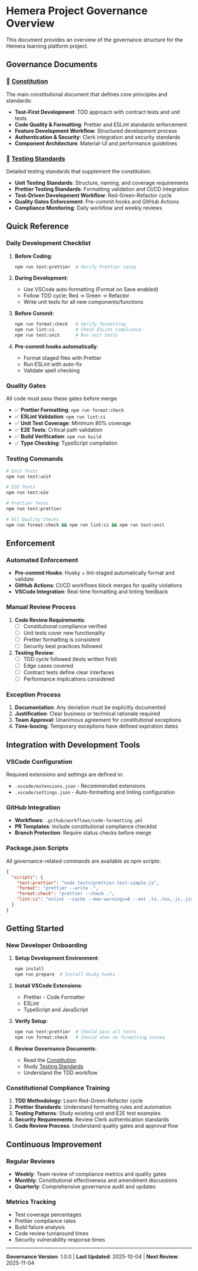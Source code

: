 # Hemera Project Governance Overview

This document provides an overview of the governance structure for the Hemera learning platform
project.

## Governance Documents

### 📜 [Constitution](./constitution.md)

The main constitutional document that defines core principles and standards:

- **Test-First Development**: TDD approach with contract tests and unit tests
- **Code Quality & Formatting**: Prettier and ESLint standards enforcement
- **Feature Development Workflow**: Structured development process
- **Authentication & Security**: Clerk integration and security standards
- **Component Architecture**: Material-UI and performance guidelines

### 🧪 [Testing Standards](./testing-standards.md)

Detailed testing standards that supplement the constitution:

- **Unit Testing Standards**: Structure, naming, and coverage requirements
- **Prettier Testing Standards**: Formatting validation and CI/CD integration
- **Test-Driven Development Workflow**: Red-Green-Refactor cycle
- **Quality Gates Enforcement**: Pre-commit hooks and GitHub Actions
- **Compliance Monitoring**: Daily workflow and weekly reviews

## Quick Reference

### Daily Development Checklist

1. **Before Coding**:

   ```bash
   npm run test:prettier  # Verify Prettier setup
   ```

2. **During Development**:
   - Use VSCode auto-formatting (Format on Save enabled)
   - Follow TDD cycle: Red → Green → Refactor
   - Write unit tests for all new components/functions

3. **Before Commit**:

   ```bash
   npm run format:check   # Verify formatting
   npm run lint:ci        # Check ESLint compliance
   npm run test:unit      # Run unit tests
   ```

4. **Pre-commit hooks automatically**:
   - Format staged files with Prettier
   - Run ESLint with auto-fix
   - Validate spell checking

### Quality Gates

All code must pass these gates before merge:

- ✅ **Prettier Formatting**: `npm run format:check`
- ✅ **ESLint Validation**: `npm run lint:ci`
- ✅ **Unit Test Coverage**: Minimum 80% coverage
- ✅ **E2E Tests**: Critical path validation
- ✅ **Build Verification**: `npm run build`
- ✅ **Type Checking**: TypeScript compilation

### Testing Commands

```bash
# Unit Tests
npm run test:unit

# E2E Tests
npm run test:e2e

# Prettier Tests
npm run test:prettier

# All Quality Checks
npm run format:check && npm run lint:ci && npm run test:unit
```

## Enforcement

### Automated Enforcement

- **Pre-commit Hooks**: Husky + lint-staged automatically format and validate
- **GitHub Actions**: CI/CD workflows block merges for quality violations
- **VSCode Integration**: Real-time formatting and linting feedback

### Manual Review Process

1. **Code Review Requirements**:
   - [ ] Constitutional compliance verified
   - [ ] Unit tests cover new functionality
   - [ ] Prettier formatting is consistent
   - [ ] Security best practices followed

2. **Testing Review**:
   - [ ] TDD cycle followed (tests written first)
   - [ ] Edge cases covered
   - [ ] Contract tests define clear interfaces
   - [ ] Performance implications considered

### Exception Process

1. **Documentation**: Any deviation must be explicitly documented
2. **Justification**: Clear business or technical rationale required
3. **Team Approval**: Unanimous agreement for constitutional exceptions
4. **Time-boxing**: Temporary exceptions have defined expiration dates

## Integration with Development Tools

### VSCode Configuration

Required extensions and settings are defined in:

- `.vscode/extensions.json` - Recommended extensions
- `.vscode/settings.json` - Auto-formatting and linting configuration

### GitHub Integration

- **Workflows**: `.github/workflows/code-formatting.yml`
- **PR Templates**: Include constitutional compliance checklist
- **Branch Protection**: Require status checks before merge

### Package.json Scripts

All governance-related commands are available as npm scripts:

```json
{
  "scripts": {
    "test:prettier": "node tests/prettier-test-simple.js",
    "format": "prettier --write .",
    "format:check": "prettier --check .",
    "lint:ci": "eslint --cache --max-warnings=0 --ext .ts,.tsx,.js,.jsx ."
  }
}
```

## Getting Started

### New Developer Onboarding

1. **Setup Development Environment**:

   ```bash
   npm install
   npm run prepare  # Install Husky hooks
   ```

2. **Install VSCode Extensions**:
   - Prettier - Code Formatter
   - ESLint
   - TypeScript and JavaScript

3. **Verify Setup**:

   ```bash
   npm run test:prettier  # Should pass all tests
   npm run format:check   # Should show no formatting issues
   ```

4. **Review Governance Documents**:
   - Read the [Constitution](./constitution.md)
   - Study [Testing Standards](./testing-standards.md)
   - Understand the TDD workflow

### Constitutional Compliance Training

1. **TDD Methodology**: Learn Red-Green-Refactor cycle
2. **Prettier Standards**: Understand formatting rules and automation
3. **Testing Patterns**: Study existing unit and E2E test examples
4. **Security Requirements**: Review Clerk authentication standards
5. **Code Review Process**: Understand quality gates and approval flow

## Continuous Improvement

### Regular Reviews

- **Weekly**: Team review of compliance metrics and quality gates
- **Monthly**: Constitutional effectiveness and amendment discussions
- **Quarterly**: Comprehensive governance audit and updates

### Metrics Tracking

- Test coverage percentages
- Prettier compliance rates
- Build failure analysis
- Code review turnaround times
- Security vulnerability response times

---

**Governance Version**: 1.0.0 | **Last Updated**: 2025-10-04 | **Next Review**: 2025-11-04
